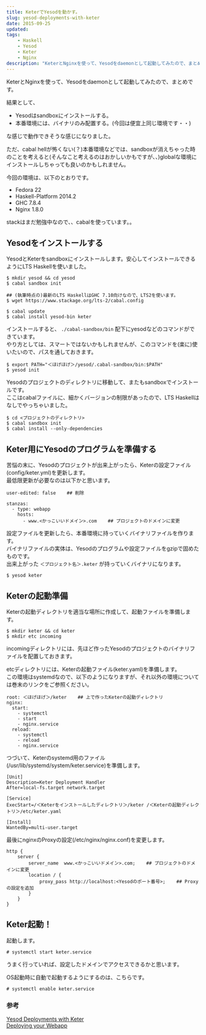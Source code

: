 ```yaml
---
title: KeterでYesodを動かす。
slug: yesod-deployments-with-keter
date: 2015-09-25
updated:
tags:
    - Haskell
    - Yesod
    - Keter
    - Nginx
description: "KeterとNginxを使って、Yesodをdaemonとして起動してみたので、まとめです。"
---
```


KeterとNginxを使って、Yesodをdaemonとして起動してみたので、まとめです。

結果として、

* Yesodはsandboxにインストールする。
* 本番環境には、バイナリのみ配置する。(今回は便宜上同じ環境です・・)

な感じで動作できそうな感じになりました。

ただ、cabal hellが怖くない(？)本番環境などでは、sandboxが消えちゃった時のことを考えると(そんなこと考えるのはおかしいかもですが、、)globalな環境にインストールしちゃっても良いのかもしれません。


<!--more-->

今回の環境は、以下のとおりです。

* Fedora 22
* Haskell-Platform 2014.2
* GHC 7.8.4
* Nginx 1.8.0

stackはまだ勉強中なので、、cabalを使っています。。


## Yesodをインストールする

YesodとKeterをsandboxにインストールします。安心してインストールできるようにLTS Haskellを使いました。

```
$ mkdir yesod && cd yesod
$ cabal sandbox init

## (執筆時点の)最新のLTS HaskellはGHC 7.10向けなので、LTS2を使います。
$ wget https://www.stackage.org/lts-2/cabal.config

$ cabal update
$ cabal install yesod-bin keter
```


インストールすると、 `./cabal-sandbox/bin` 配下にyesodなどのコマンドができています。  
やり方としては、スマートではないかもしれませんが、このコマンドを(楽に)使いたいので、パスを通しておきます。

```
$ export PATH="＜ほげほげ＞/yesod/.cabal-sandbox/bin:$PATH"
$ yesod init
```


Yesodのプロジェクトのディレクトリに移動して、またもsandboxでインストールです。  
ここはcabalファイルに、細かくバージョンの制限があったので、LTS Haskellはなしでやっちゃいました。

```
$ cd <プロジェクトのディレクトリ>
$ cabal sandbox init
$ cabal install --only-dependencies
```


## Keter用にYesodのプログラムを準備する

苦悩の末に、Yesodのプロジェクトが出来上がったら、Keterの設定ファイル(config/keter.yml)を更新します。  
最低限更新が必要なのは以下かと思います。

```
user-edited: false    ## 削除

stanzas:
  - type: webapp
    hosts:
      - www.<かっこいいドメイン>.com    ## プロジェクトのドメインに変更
```


設定ファイルを更新したら、本番環境に持っていくバイナリファイルを作ります。  
バイナリファイルの実体は、Yesodのプログラムや設定ファイルをgzipで固めたものです。  
出来上がった `＜プロジェクト名＞.keter` が持っていくバイナリになります。

```
$ yesod keter
```


## Keterの起動準備

Keterの起動ディレクトリを適当な場所に作成して、起動ファイルを準備します。

```
$ mkdir keter && cd keter
$ mkdir etc incoming
```

incomingディレクトリには、先ほど作ったYesodのプロジェクトのバイナリファイルを配置しておきます。

etcディレクトリには、Keterの起動ファイル(keter.yaml)を準備します。  
この環境はsystemdなので、以下のようになりますが、それ以外の環境については巻末のリンクをご参照ください。

```
root: ＜ほげほげ＞/keter    ## 上で作ったKeterの起動ディレクトリ
nginx:
  start:
    - systemctl
    - start
    - nginx.service
  reload:
    - systemctl
    - reload
    - nginx.service
```


つづいて、Keterのsystemd用のファイル(/usr/lib/systemd/system/keter.service)を準備します。

```
[Unit]
Description=Keter Deployment Handler
After=local-fs.target network.target

[Service]
ExecStart=/＜Keterをインストールしたディレクトリ＞/keter /＜Keterの起動ディレクトリ＞/etc/keter.yaml

[Install]
WantedBy=multi-user.target
```


最後にnginxのProxyの設定(/etc/nginx/nginx.conf)を変更します。

```
http {
    server {
        server_name  www.<かっこいいドメイン>.com;    ## プロジェクトのドメインに変更
        location / {
            proxy_pass http://localhost:<Yesodのポート番号>;    ## Proxyの設定を追加
        }
    }
}
```


## Keter起動！

起動します。

```
# systemctl start keter.service
```


うまく行っていれば、設定したドメインでアクセスできるかと思います。


OS起動時に自動で起動するようにするのは、こちらです。

```
# systemctl enable keter.service
```


### 参考

[Yesod Deployments with Keter](https://pbrisbin.com/posts/yesod_deployments_with_keter/)  
[Deploying your Webapp](http://www.yesodweb.com/book/deploying-your-webapp)


